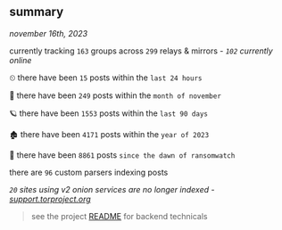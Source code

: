 
## summary
_november 16th, 2023_

currently tracking `163` groups across `299` relays & mirrors - _`102` currently online_

⏲ there have been `15` posts within the `last 24 hours`

🦈 there have been `249` posts within the `month of november`

🪐 there have been `1553` posts within the `last 90 days`

🏚 there have been `4171` posts within the `year of 2023`

🦕 there have been `8861` posts `since the dawn of ransomwatch`

there are `96` custom parsers indexing posts

_`20` sites using v2 onion services are no longer indexed - [support.torproject.org](https://support.torproject.org/onionservices/v2-deprecation/)_

> see the project [README](https://github.com/joshhighet/ransomwatch#ransomwatch--) for backend technicals
